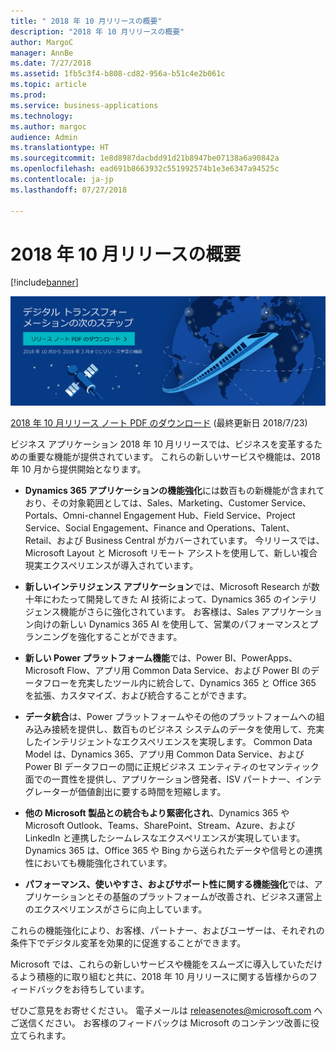 ```yaml
---
title: " 2018 年 10 月リリースの概要"
description: "2018 年 10 月リリースの概要"
author: MargoC
manager: AnnBe
ms.date: 7/27/2018
ms.assetid: 1fb5c3f4-b808-cd82-956a-b51c4e2b061c
ms.topic: article
ms.prod: 
ms.service: business-applications
ms.technology: 
ms.author: margoc
audience: Admin
ms.translationtype: HT
ms.sourcegitcommit: 1e8d8987dacbdd91d21b8947be07138a6a90842a
ms.openlocfilehash: ead691b8663932c551992574b1e3e6347a94525c
ms.contentlocale: ja-jp
ms.lasthandoff: 07/27/2018

---
```


# <a name="october-18-release-overview"></a>2018 年 10 月リリースの概要

[!include[banner](../includes/banner.md)]

[![背景イメージ 1](../media/Landing-page-image-october2018.png)](https://go.microsoft.com/fwlink/p/?linkid=2005971)

[2018 年 10 月リリース ノート PDF のダウンロード](https://go.microsoft.com/fwlink/p/?linkid=2005971) (最終更新日 2018/7/23)

ビジネス アプリケーション 2018 年 10 月リリースでは、ビジネスを変革するための重要な機能が提供されています。 これらの新しいサービスや機能は、2018 年 10 月から提供開始となります。

- **Dynamics 365 アプリケーションの機能強化**には数百もの新機能が含まれており、その対象範囲としては、Sales、Marketing、Customer Service、Portals、Omni-channel Engagement Hub、Field Service、Project Service、Social Engagement、Finance and Operations、Talent、Retail、および Business Central がカバーされています。 今リリースでは、Microsoft Layout と Microsoft リモート アシストを使用して、新しい複合現実エクスペリエンスが導入されています。

- **新しいインテリジェンス アプリケーション**では、Microsoft Research が数十年にわたって開発してきた AI 技術によって、Dynamics 365 のインテリジェンス機能がさらに強化されています。 お客様は、Sales アプリケーション向けの新しい Dynamics 365 AI を使用して、営業のパフォーマンスとプランニングを強化することができます。 

- **新しい Power プラットフォーム機能**では、Power BI、PowerApps、Microsoft Flow、アプリ用 Common Data Service、および Power BI のデータフローを充実したツール内に統合して、Dynamics 365 と Office 365 を拡張、カスタマイズ、および統合することができます。 

- **データ統合**は、Power プラットフォームやその他のプラットフォームへの組み込み接続を提供し、数百ものビジネス システムのデータを使用して、充実したインテリジェントなエクスペリエンスを実現します。 Common Data Model は、Dynamics 365、アプリ用 Common Data Service、および Power BI データフローの間に正規ビジネス エンティティのセマンティック面での一貫性を提供し、アプリケーション啓発者、ISV パートナー、インテグレーターが価値創出に要する時間を短縮します。

- **他の Microsoft 製品との統合もより緊密化され**、Dynamics 365 や Microsoft Outlook、Teams、SharePoint、Stream、Azure、および LinkedIn と連携したシームレスなエクスペリエンスが実現しています。 Dynamics 365 は、Office 365 や Bing から送られたデータや信号との連携性においても機能強化されています。

- **パフォーマンス、使いやすさ、およびサポート性に関する機能強化**では、アプリケーションとその基盤のプラットフォームが改善され、ビジネス運営上のエクスペリエンスがさらに向上しています。

これらの機能強化により、お客様、パートナー、およびユーザーは、それぞれの条件下でデジタル変革を効果的に促進することができます。

Microsoft では、これらの新しいサービスや機能をスムーズに導入していただけるよう積極的に取り組むと共に、2018 年 10 月リリースに関する皆様からのフィードバックをお待ちしています。

ぜひご意見をお寄せください。 電子メールは <a href="mailto:releasenotes@microsoft.com">releasenotes@microsoft.com</a> へご送信ください。 お客様のフィードバックは Microsoft のコンテンツ改善に役立てられます。


